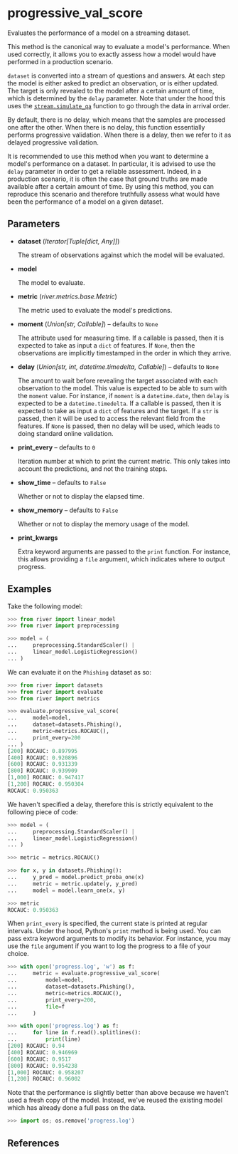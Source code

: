 # progressive_val_score

Evaluates the performance of a model on a streaming dataset.

This method is the canonical way to evaluate a model's performance. When used correctly, it allows you to exactly assess how a model would have performed in a production scenario. 

`dataset` is converted into a stream of questions and answers. At each step the model is either asked to predict an observation, or is either updated. The target is only revealed to the model after a certain amount of time, which is determined by the `delay` parameter. Note that under the hood this uses the [`stream.simulate_qa`](../../stream/simulate-qa) function to go through the data in arrival order. 

By default, there is no delay, which means that the samples are processed one after the other. When there is no delay, this function essentially performs progressive validation. When there is a delay, then we refer to it as delayed progressive validation. 

It is recommended to use this method when you want to determine a model's performance on a dataset. In particular, it is advised to use the `delay` parameter in order to get a reliable assessment. Indeed, in a production scenario, it is often the case that ground truths are made available after a certain amount of time. By using this method, you can reproduce this scenario and therefore truthfully assess what would have been the performance of a model on a given dataset.

## Parameters

- **dataset** (*Iterator[Tuple[dict, Any]]*)

    The stream of observations against which the model will be evaluated.

- **model**

    The model to evaluate.

- **metric** (*river.metrics.base.Metric*)

    The metric used to evaluate the model's predictions.

- **moment** (*Union[str, Callable]*) – defaults to `None`

    The attribute used for measuring time. If a callable is passed, then it is expected to take as input a `dict` of features. If `None`, then the observations are implicitly timestamped in the order in which they arrive.

- **delay** (*Union[str, int, datetime.timedelta, Callable]*) – defaults to `None`

    The amount to wait before revealing the target associated with each observation to the model. This value is expected to be able to sum with the `moment` value. For instance, if `moment` is a `datetime.date`, then `delay` is expected to be a `datetime.timedelta`. If a callable is passed, then it is expected to take as input a `dict` of features and the target. If a `str` is passed, then it will be used to access the relevant field from the features. If `None` is passed, then no delay will be used, which leads to doing standard online validation.

- **print_every** – defaults to `0`

    Iteration number at which to print the current metric. This only takes into account the predictions, and not the training steps.

- **show_time** – defaults to `False`

    Whether or not to display the elapsed time.

- **show_memory** – defaults to `False`

    Whether or not to display the memory usage of the model.

- **print_kwargs**

    Extra keyword arguments are passed to the `print` function. For instance, this allows providing a `file` argument, which indicates where to output progress.



## Examples

Take the following model:

```python
>>> from river import linear_model
>>> from river import preprocessing

>>> model = (
...     preprocessing.StandardScaler() |
...     linear_model.LogisticRegression()
... )

```

We can evaluate it on the `Phishing` dataset as so:

```python
>>> from river import datasets
>>> from river import evaluate
>>> from river import metrics

>>> evaluate.progressive_val_score(
...     model=model,
...     dataset=datasets.Phishing(),
...     metric=metrics.ROCAUC(),
...     print_every=200
... )
[200] ROCAUC: 0.897995
[400] ROCAUC: 0.920896
[600] ROCAUC: 0.931339
[800] ROCAUC: 0.939909
[1,000] ROCAUC: 0.947417
[1,200] ROCAUC: 0.950304
ROCAUC: 0.950363

```

We haven't specified a delay, therefore this is strictly equivalent to the following piece
of code:

```python
>>> model = (
...     preprocessing.StandardScaler() |
...     linear_model.LogisticRegression()
... )

>>> metric = metrics.ROCAUC()

>>> for x, y in datasets.Phishing():
...     y_pred = model.predict_proba_one(x)
...     metric = metric.update(y, y_pred)
...     model = model.learn_one(x, y)

>>> metric
ROCAUC: 0.950363

```

When `print_every` is specified, the current state is printed at regular intervals. Under
the hood, Python's `print` method is being used. You can pass extra keyword arguments to
modify its behavior. For instance, you may use the `file` argument if you want to log the
progress to a file of your choice.

```python
>>> with open('progress.log', 'w') as f:
...     metric = evaluate.progressive_val_score(
...         model=model,
...         dataset=datasets.Phishing(),
...         metric=metrics.ROCAUC(),
...         print_every=200,
...         file=f
...     )

>>> with open('progress.log') as f:
...     for line in f.read().splitlines():
...         print(line)
[200] ROCAUC: 0.94
[400] ROCAUC: 0.946969
[600] ROCAUC: 0.9517
[800] ROCAUC: 0.954238
[1,000] ROCAUC: 0.958207
[1,200] ROCAUC: 0.96002

```

Note that the performance is slightly better than above because we haven't used a fresh
copy of the model. Instead, we've reused the existing model which has already done a full
pass on the data.

```python
>>> import os; os.remove('progress.log')
```

## References

[^1]: [Beating the Hold-Out: Bounds for K-fold and Progressive Cross-Validation](http://hunch.net/~jl/projects/prediction_bounds/progressive_validation/coltfinal.pdf)
[^2]: [Grzenda, M., Gomes, H.M. and Bifet, A., 2019. Delayed labelling evaluation for data streams. Data Mining and Knowledge Discovery, pp.1-30](https://link.springer.com/content/pdf/10.1007%2Fs10618-019-00654-y.pdf)

